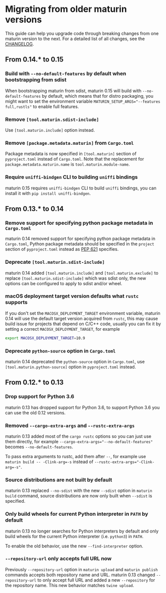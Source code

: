 # Migrating from older maturin versions

This guide can help you upgrade code through breaking changes from one maturin version to the next.
For a detailed list of all changes, see the [CHANGELOG](changelog.md).

## From 0.14.* to 0.15

### Build with `--no-default-features` by default when bootstrapping from sdist

When bootstrapping maturin from sdist, maturin 0.15 will build with `--no-default-features` by default,
which means that for distro packaging, you might want to set the environment variable `MATURIN_SETUP_ARGS="--features full,rustls"` to enable full features.

### Remove `[tool.maturin.sdist-include]`

Use `[tool.maturin.include]` option instead.

### Remove `[package.metadata.maturin]` from `Cargo.toml`

Package metadata is now specified in `[tool.maturin]` section of `pyproject.toml` instead of `Cargo.toml`.
Note that the replacement for `package.metadata.maturin.name` is `tool.maturin.module-name`.

### Require `uniffi-bindgen` CLI to building `uniffi` bindings

maturin 0.15 requires `uniffi-bindgen` CLI to build `uniffi` bindings,
you can install it with `pip install uniffi-bindgen`.

## From 0.13.* to 0.14

### Remove support for specifying python package metadata in `Cargo.toml`

maturin 0.14 removed support for specifying python package metadata in `Cargo.toml`,
Python package metadata should be specified in the `project` section of `pyproject.toml` instead as [PEP 621](https://peps.python.org/pep-0621/) specifies.

### Deprecate `[tool.maturin.sdist-include]`

maturin 0.14 added `[tool.maturin.include]` and `[tool.maturin.exclude]`
to replace `[tool.maturin.sdist-include]` which was sdist only, the new options
can be configured to apply to sdist and/or wheel.

### macOS deployment target version defaults what `rustc` supports

If you don't set the `MACOSX_DEPLOYMENT_TARGET` environment variable,
maturin 0.14 will use the default target version acquired from `rustc`,
this may cause build issue for projects that depend on C/C++ code,
usually you can fix it by setting a correct `MACOSX_DEPLOYMENT_TARGET`, for example

```bash
export MACOSX_DEPLOYMENT_TARGET=10.9
```

### Deprecate `python-source` option in `Cargo.toml`

maturin 0.14 deprecated the `python-source` option in `Cargo.toml`,
use `[tool.maturin.python-source]` option in `pyproject.toml` instead.

## From 0.12.* to 0.13

### Drop support for Python 3.6

maturin 0.13 has dropped support for Python 3.6, to support Python 3.6 you can use the old 0.12 versions.

### Removed `--cargo-extra-args` and `--rustc-extra-args`

maturin 0.13 added most of the `cargo rustc` options so you can just use them directly,
for example `--cargo-extra-args="--no-default-features"` becomes `--no-default-features`.

To pass extra arguments to rustc, add them after `--`,
for example use `maturin build -- -Clink-arg=-s` instead of `--rustc-extra-args="-Clink-arg=-s"`.

### Source distributions are not built by default

maturin 0.13 replaced `--no-sdist` with the new `--sdist` option in `maturin build` command,
source distributions are now only built when `--sdist` is specified.

### Only build wheels for current Python interpreter in `PATH` by default

maturin 0.13 no longer searches for Python interpreters by default and only build wheels for the current
Python interpreter (i.e. `python3`) in `PATH`.

To enable the old behavior, use the new `--find-interpreter` option.

### `--repository-url` only accepts full URL now

Previously `--repository-url` option in `maturin upload` and `maturin publish` commands accepts both
repository name and URL. maturin 0.13 changed `--repository-url` to only accept full URL and added a
new `--repository` for the repository name. This new behavior matches `twine upload`.
